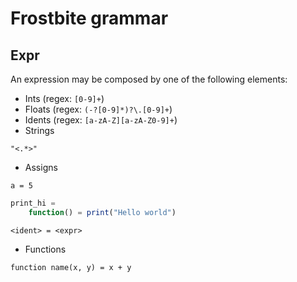 # Frostbite grammar

## Expr
An expression may be composed by one of the following elements: 
- Ints (regex: `[0-9]+`)
- Floats (regex: `(-?[0-9]*)?\.[0-9]+`)
- Idents (regex: `[a-zA-Z][a-zA-Z0-9]+`)
- Strings

`"<.*>"`

- Assigns

`a = 5`

```js
print_hi = 
    function() = print("Hello world")
```

`<ident> = <expr>`

- Functions 

`function name(x, y) = x + y`